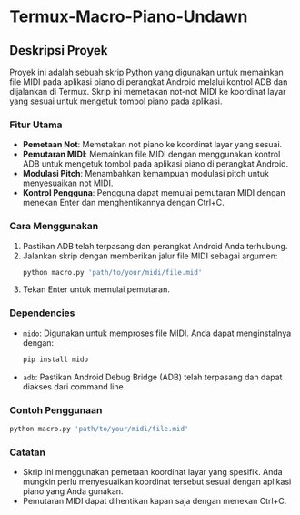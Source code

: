 # Termux-Macro-Piano-Undawn

## Deskripsi Proyek

Proyek ini adalah sebuah skrip Python yang digunakan untuk memainkan file MIDI pada aplikasi piano di perangkat Android melalui kontrol ADB dan dijalankan di Termux. Skrip ini memetakan not-not MIDI ke koordinat layar yang sesuai untuk mengetuk tombol piano pada aplikasi.

### Fitur Utama
- **Pemetaan Not**: Memetakan not piano ke koordinat layar yang sesuai.
- **Pemutaran MIDI**: Memainkan file MIDI dengan menggunakan kontrol ADB untuk mengetuk tombol pada aplikasi piano di perangkat Android.
- **Modulasi Pitch**: Menambahkan kemampuan modulasi pitch untuk menyesuaikan not MIDI.
- **Kontrol Pengguna**: Pengguna dapat memulai pemutaran MIDI dengan menekan Enter dan menghentikannya dengan Ctrl+C.

### Cara Menggunakan
1. Pastikan ADB telah terpasang dan perangkat Android Anda terhubung.
2. Jalankan skrip dengan memberikan jalur file MIDI sebagai argumen:
    ```bash
    python macro.py 'path/to/your/midi/file.mid'
    ```
3. Tekan Enter untuk memulai pemutaran.

### Dependencies
- `mido`: Digunakan untuk memproses file MIDI. Anda dapat menginstalnya dengan:
    ```bash
    pip install mido
    ```
- `adb`: Pastikan Android Debug Bridge (ADB) telah terpasang dan dapat diakses dari command line.

### Contoh Penggunaan
```bash
python macro.py 'path/to/your/midi/file.mid'
```

### Catatan
- Skrip ini menggunakan pemetaan koordinat layar yang spesifik. Anda mungkin perlu menyesuaikan koordinat tersebut sesuai dengan aplikasi piano yang Anda gunakan.
- Pemutaran MIDI dapat dihentikan kapan saja dengan menekan Ctrl+C.
